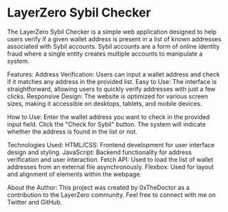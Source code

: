 # LayerZero Sybil Checker
The LayerZero Sybil Checker is a simple web application designed to help users verify if a given wallet address is present in a list of known addresses associated with Sybil accounts. Sybil accounts are a form of online identity fraud where a single entity creates multiple accounts to manipulate a system.

Features:
Address Verification: Users can input a wallet address and check if it matches any address in the provided list.
Easy to Use: The interface is straightforward, allowing users to quickly verify addresses with just a few clicks.
Responsive Design: The website is optimized for various screen sizes, making it accessible on desktops, tablets, and mobile devices.

How to Use:
Enter the wallet address you want to check in the provided input field.
Click the "Check for Sybil" button.
The system will indicate whether the address is found in the list or not.

Technologies Used:
HTML/CSS: Frontend development for user interface design and styling.
JavaScript: Backend functionality for address verification and user interaction.
Fetch API: Used to load the list of wallet addresses from an external file asynchronously.
Flexbox: Used for layout and alignment of elements within the webpage.

About the Author:
This project was created by 0xTheDoctor as a contribution to the LayerZero community. Feel free to connect with me on Twitter and GitHub.

